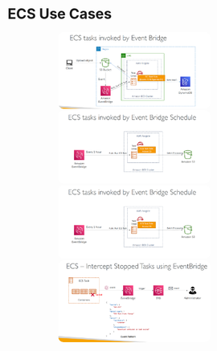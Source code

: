 # ECS Use Cases

<div style="text-align: center;">
    <img src="images/ecs-task-invoked-by-eventbridge.png" style="border-radius: 10px; width: 60%;" alt="ECS Task Invoked by EventBridge">
</div>
<div style="text-align: center;">
    <img src="images/ecs-task-invoked-by-eventbridge-schedule.png" style="border-radius: 10px; width: 60%;" alt="ECS Task Invoked by EventBridge Schedule">
</div>
<div style="text-align: center;">
    <img src="images/ecs-sqs-queue.png" style="border-radius: 10px; width: 60%;" alt="ECS SQS Queue">
</div>
<div style="text-align: center;">
    <img src="images/ecs-intercept-stopped-tasks-using-eventBridge.png" style="border-radius: 10px; width: 60%;" alt="ECS Intercept Stopped Tasks using EventBridge">
</div>
